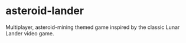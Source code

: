 asteroid-lander
===============

Multiplayer, asteroid-mining themed game inspired by the classic Lunar Lander video game.